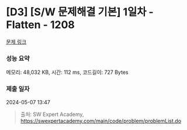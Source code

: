 # [D3] [S/W 문제해결 기본] 1일차 - Flatten - 1208 

[문제 링크](https://swexpertacademy.com/main/code/problem/problemDetail.do?contestProbId=AV139KOaABgCFAYh) 

### 성능 요약

메모리: 48,032 KB, 시간: 112 ms, 코드길이: 727 Bytes

### 제출 일자

2024-05-07 13:47



> 출처: SW Expert Academy, https://swexpertacademy.com/main/code/problem/problemList.do